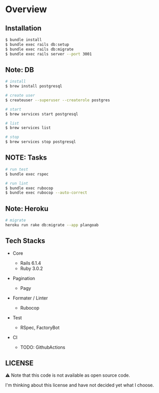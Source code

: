 # Overview

## Installation

```zsh
$ bundle install
$ bundle exec rails db:setup
$ bundle exec rails db:migrate
$ bundle exec rails server --port 3001
```

## Note: DB

```zsh
# install
$ brew install postgresql

# create user
$ createuser --superuser --createrole postgres

# start
$ brew services start postgresql

# list
$ brew services list

# stop
$ brew services stop postgresql
```

## NOTE: Tasks

```zsh
# run test
$ bundle exec rspec

# run lint
$ bundle exec rubocop
$ bundle exec rubocop --auto-correct
```

## Note: Heroku

```zsh
# migrate
heroku run rake db:migrate --app plangoab
```

## Tech Stacks

- Core

  - Rails 6.1.4
  - Ruby 3.0.2

- Pagination

  - Pagy

- Formater / Linter

  - Rubocop

- Test

  - RSpec, FactoryBot

- CI

  - TODO: GithubActions

## LICENSE

⚠️ Note that this code is not available as open source code.

I'm thinking about this license and have not decided yet what I choose.
